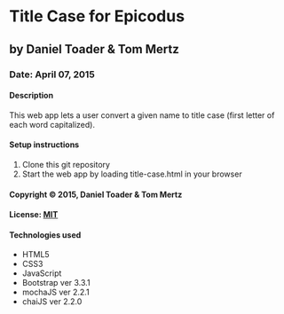 # Title Case for Epicodus
## by Daniel Toader & Tom Mertz
### Date: April 07, 2015
#### Description
This web app lets a user convert a given name to title case (first letter of each word capitalized).

#### Setup instructions
1. Clone this git repository
2. Start the web app by loading title-case.html in your browser

#### Copyright © 2015, Daniel Toader & Tom Mertz

#### License: [MIT](https://github.com/twbs/bootstrap/blob/master/LICENSE)  

#### Technologies used
- HTML5
- CSS3
- JavaScript
- Bootstrap ver 3.3.1
- mochaJS ver 2.2.1
- chaiJS ver 2.2.0
